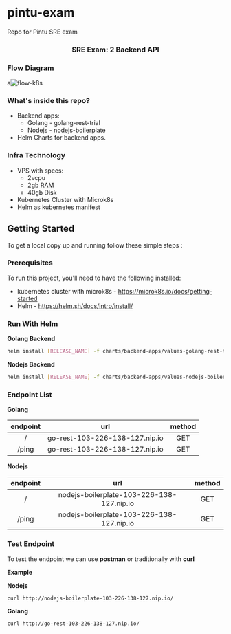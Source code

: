 # pintu-exam
Repo for Pintu SRE exam
<!-- PROJECT LOGO -->
<p align="center">
  <h3 align="center">SRE Exam: 2 Backend API</h3>
  <p align="center">
  </p>
</p>

### Flow Diagram

a![flow-k8s](https://github.com/akoe32/pintu-exam/assets/19146909/b5c63401-704d-4291-a72d-56985f017635)

### What's inside this repo?

- Backend apps:
  - Golang - golang-rest-trial
  - Nodejs - nodejs-boilerplate
- Helm Charts for backend apps.

### Infra Technology

- VPS with specs:
  - 2vcpu
  - 2gb RAM
  - 40gb Disk
- Kubernetes Cluster with Microk8s 
- Helm as kubernetes manifest

## Getting Started

To get a local copy up and running follow these simple steps :

### Prerequisites

To run this project, you'll need to have the following installed:

- kubernetes cluster with microk8s - https://microk8s.io/docs/getting-started
- Helm - https://helm.sh/docs/intro/install/

### Run With Helm

**Golang Backend**

```sh
helm install [RELEASE_NAME] -f charts/backend-apps/values-golang-rest-trial.yaml
```

**Nodejs Backend**

```sh
helm install [RELEASE_NAME] -f charts/backend-apps/values-nodejs-boilerplate.yaml
```

### Endpoint List

**Golang**

| endpoint     | url                              | method     |
| :---:        | :---:                            | :---:      |
| /            | go-rest-103-226-138-127.nip.io   | GET        |
| /ping        | go-rest-103-226-138-127.nip.io   | GET        |

**Nodejs**

| endpoint     | url                                         | method     |
| :---:        | :---:                                       | :---:      |
| /            | nodejs-boilerplate-103-226-138-127.nip.io   | GET        |
| /ping        | nodejs-boilerplate-103-226-138-127.nip.io   | GET        |

### Test Endpoint 

To test the endpoint we can use **postman** or traditionally with **curl**

**Example**

**Nodejs**
```sh
curl http://nodejs-boilerplate-103-226-138-127.nip.io/
```

**Golang**
```sh
curl http://go-rest-103-226-138-127.nip.io/
```
